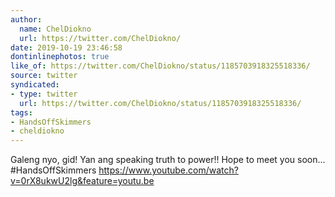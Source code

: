 ```yaml
---
author:
  name: ChelDiokno
  url: https://twitter.com/ChelDiokno/
date: 2019-10-19 23:46:58
dontinlinephotos: true
like_of: https://twitter.com/ChelDiokno/status/1185703918325518336/
source: twitter
syndicated:
- type: twitter
  url: https://twitter.com/ChelDiokno/status/1185703918325518336/
tags:
- HandsOffSkimmers
- cheldiokno
---
```


Galeng nyo, gid! Yan ang speaking truth to power!! Hope to meet you soon... #HandsOffSkimmers  https://www.youtube.com/watch?v=0rX8ukwU2lg&feature=youtu.be